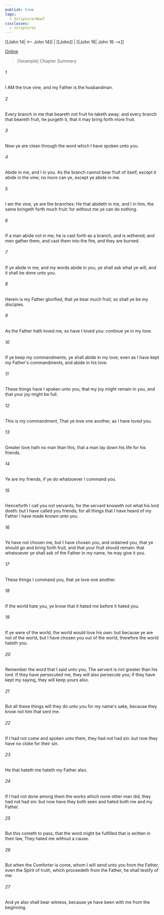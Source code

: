 ```yaml
---
publish: true
tags:
  - Scripture/NewT
cssclasses:
  - scriptures
---
```

[[John 14| <-- John 14]] | [[John]] | [[John 16| John 16 -->]]

[Online](https://churchofjesuschrist.org/study/scriptures/nt/john/15?lang=eng)

>[!example] Chapter Summary
>
###### 1
I AM the true vine, and my Father is the husbandman.
###### 2
Every branch in me that beareth not fruit he taketh away: and every branch that beareth fruit, he purgeth it, that it may bring forth more fruit.
###### 3
Now ye are clean through the word which I have spoken unto you.
###### 4
Abide in me, and I in you. As the branch cannot bear fruit of itself, except it abide in the vine; no more can ye, except ye abide in me.
###### 5
I am the vine, ye are the branches: He that abideth in me, and I in him, the same bringeth forth much fruit: for without me ye can do nothing.
###### 6
If a man abide not in me, he is cast forth as a branch, and is withered; and men gather them, and cast them into the fire, and they are burned.
###### 7
If ye abide in me, and my words abide in you, ye shall ask what ye will, and it shall be done unto you.
###### 8
Herein is my Father glorified, that ye bear much fruit; so shall ye be my disciples.
###### 9
As the Father hath loved me, so have I loved you: continue ye in my love.
###### 10
If ye keep my commandments, ye shall abide in my love; even as I have kept my Father's commandments, and abide in his love.
###### 11
These things have I spoken unto you, that my joy might remain in you, and that your joy might be full.
###### 12
This is my commandment, That ye love one another, as I have loved you.
###### 13
Greater love hath no man than this, that a man lay down his life for his friends.
###### 14
Ye are my friends, if ye do whatsoever I command you.
###### 15
Henceforth I call you not servants; for the servant knoweth not what his lord doeth: but I have called you friends; for all things that I have heard of my Father I have made known unto you.
###### 16
Ye have not chosen me, but I have chosen you, and ordained you, that ye should go and bring forth fruit, and that your fruit should remain: that whatsoever ye shall ask of the Father in my name, he may give it you.
###### 17
These things I command you, that ye love one another.
###### 18
If the world hate you, ye know that it hated me before it hated you.
###### 19
If ye were of the world, the world would love his own: but because ye are not of the world, but I have chosen you out of the world, therefore the world hateth you.
###### 20
Remember the word that I said unto you, The servant is not greater than his lord. If they have persecuted me, they will also persecute you; if they have kept my saying, they will keep yours also.
###### 21
But all these things will they do unto you for my name's sake, because they know not him that sent me.
###### 22
If I had not come and spoken unto them, they had not had sin: but now they have no cloke for their sin.
###### 23
He that hateth me hateth my Father also.
###### 24
If I had not done among them the works which none other man did, they had not had sin: but now have they both seen and hated both me and my Father.
###### 25
But this cometh to pass, that the word might be fulfilled that is written in their law, They hated me without a cause.
###### 26
But when the Comforter is come, whom I will send unto you from the Father, even the Spirit of truth, which proceedeth from the Father, he shall testify of me:
###### 27
And ye also shall bear witness, because ye have been with me from the beginning.



